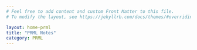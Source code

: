 ```yaml
---
# Feel free to add content and custom Front Matter to this file.
# To modify the layout, see https://jekyllrb.com/docs/themes/#overriding-theme-defaults

layout: home-prml
title: "PRML Notes"
category: PRML
---
```


